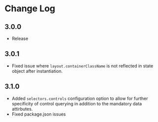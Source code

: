 Change Log
==========

## 3.0.0

- Release

## 3.0.1

- Fixed issue where `layout.containerClassName` is not reflected in state object after instantiation.

## 3.1.0

- Added `selectors.controls` configuration option to allow for further specificity of control querying
in addition to the mandatory data attirbutes.
- Fixed package.json issues